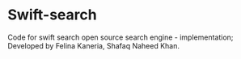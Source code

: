 # Swift-search
Code for swift search open source search engine - implementation; 
Developed by Felina Kaneria, Shafaq Naheed Khan.
